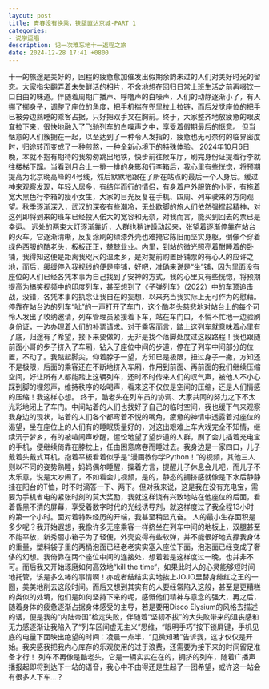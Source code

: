 ```yaml
---
layout: post
title: 青春没有换乘，铁腿直达京城-PART 1
categories:
- 说学逗唱
description: 记一次难忘地十一返程之旅
date: 2024-12-28 17:41 +0800
---
```

十一的旅途是美好的，回程的疲惫愈加催发出假期余韵未过的人们对美好时光的留恋。大家指尖翻弄着未失鲜活的相片，不舍地想在回归日常上班生活之前再啜饮一口自由的味道。伴随着周期广播声、呼噜声的白噪声，人们的动静逐渐小了，有人挪了挪身子，调整了座位的角度，把手机揣在兜里拉上拉链，而后发觉座位的把手已被旁边熟睡的乘客占据，只好把双手叉在胸前。终于，大家整齐地放疲惫的眼皮耷拉下来，很快地融入了飞驰列车的白噪声之中，享受着假期最后的惬意。
但当惬意的人们簇拥在一起，以至达到了一种令人发指的，疲惫也无可奈何的临界密度时，归途转而变成了一种煎熬，一种全新心境下的特殊体验。
2024年10月6日晚，本就不抱有期待的我匆匆跳出地铁，快步前往候车厅，刷完身份证提着行李就往楼梯下蹿。当看到月台上一排一排的身影和行李箱后，我心里有些恍惚，将预期提高为北京晚高峰的4号线，然后默默地跟在了所在站点的最后一个人身后。缓过神来观察发现，年轻人居多，有结伴而行的情侣，有身着户外服饰的小哥，有拖着宽大黑色行李箱的瘦小女生，大家的目光反复在手机、四周、列车驶来的方向观望。秋季逐渐深入，武汉的深夜有些潮冷，无处歇脚的旅人们依然强撑起精神，对这列即将到来的班车已经投入偌大的宽容和无奈，对我而言，能买到回去的票已是幸运。
远处的两束大灯逐渐靠近，人群也稍许躁动起来，张望着逐渐停靠在站台的火车。它逐渐清晰，反复涂刷的绿漆外壳也难掩它陈旧而坚实身躯，倒像个穿着绿色西服的酷老头，板板正正，兢兢业业。内里，到站的微光照亮着酣睡着的卧铺，我得知这便是距离我咫尺的温柔乡，是对提前购置卧铺票的有心人的应许之地，而后，缓缓停入我视线的便是座铺，好吧，准确来说是“坐”铺，因为里面没有座位的人们已经各凭本事为自己找到了安神的方式，我的心里又有些恍惚，将预期提高为搞笑视频中的印度列车，甚至想到了《子弹列车》（2022）中的车顶追击战，没错，各凭本事的执念让我自在的妄想，以来充当我实际上无可作为的慰藉。
停靠在站台边的列车“呲”的一声打开了车门，这个酷老头慈悲地对站台上的每个可怜人发出了收纳邀请，列车管理员紧接着下车，站在车门口，不慌不忙地一边验刷身份证，一边办理着人们的补票请求。对于乘客而言，踏上这列车就意味着心里有了底，归途有了希望，接下来要做的，无非是找个落脚处度过这段路程！我也跟随前面小哥的步子挤入了车厢，钻入了座位中间的步道，停在了列车中间部分的位置，不动了。我踮起脚尖，仰着脖子一望，方知已是极限，扭过身子一撇，方知还不是极限，后面的乘客还在不断地挤入车厢，作用到前面、再前面的我们继续压缩空间，好让所有人都能踏上这辆列车，还时不时传来人们的叹气声，被他人不小心踩到脚的埋怨声，维持秩序的吆喝声，看来这不仅仅是空间的压缩，还是人们情感的压缩！我这样心想。
终于，酷老头在列车员的协调、大家共同的努力之下不太光彩地闭上了车门。中间站着的人们也找好了自己的临时空间，我也缓下气来观察我身边的现状，站着的人们各个都弯着不悦的嘴角，疲惫的神情中透露着对座位的渴望，坐在座位上的人们有的睡眠质量好的，对这出艰难上车大戏完全不知情，继续沉于梦乡，有的被喧闹声吵醒，惺忪地望了望步道的人群，刷了会儿插着充电宝的手机，便继续倚靠在脖枕上，任由困意席卷而睡过去。我身边是一家四口，儿子戴着头戴式耳机，抱着平板看着似乎是“漫画教你学Python！”的视频，其他三人则以不同的姿势熟睡，妈妈偶尔睡醒，操着方言，提醒儿子休息会儿吧，而儿子不太乐意，说是太吵闹了，不如看会儿视频，是的，静态的拥挤感就像是下水后静静挂在阳台的T恤，时不时滴答一下、两下。但对我来说，这是我在没有充电宝，需要为手机省电的紧张时刻的莫大奖励，我就这样饶有兴致地站在他座位的后面，看着昏黑不清的屏幕，享受着数字时代的光线诱导剂，就这样度过了我全程13小时的第一个小时。面对着特殊经历的开端，我甚至稍显亢奋。
人的最小生存面积是多少呢？我开始遐想，我像许多无座乘客一样挤坐在列车中间的地板上，双腿甚至不能平放，新秀丽小箱子为了轻便，外壳变得有些软弹，并不能很好地支撑我身体的重量，塑料袋子里的两桶泡面已经老老实实塞入座位下面，泡泡面已经变成了奢侈的幻想。我倚靠在两个座位中间的连接处，想着若是这样度过一晚，也并非不可。而后我又开始琢磨如何高效地“kill the time“，如果此时人的心灵能够短时间地托管，该是多么棒的事情啊！亦或者结结实实地挨上JOJO里替身绯红之王的一圈，美美地削去这段时间。而后又想到其实有的人要经常陷入这般，甚至是更糟糕的类似的处境，他们是如何坚持下来的呢，感慨他们精神与意念的强大，再之后，随着身体的疲惫逐渐占据身体感受的主导，若是要用Disco Elysium的风格去描述的话，便是我的“内陆帝国”检定失败，伴随着“坚韧不拔”的大失败带来的沮丧感和无力感逐渐让我陷入了“列车区间虚无主义”思维，“眼明手巧”按下锁屏键，手机见底的电量下面映出绝望的时间：凌晨一点半，“见微知著”告诉我，这才仅仅是开始。我突感我把我内心库存的乐观使用的过于浪费，还需要为接下来的时间留足准备才行！
列车不再像是酷老头，它是一辆实实在在的，拥挤的列车，随着广播声播报起即将到达下一站的语音，我心中不由得还是生起了一团希望，或许这一站会有很多人下车...？